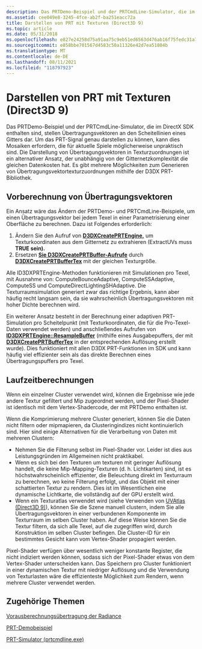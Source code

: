```yaml
---
description: Das PRTDemo-Beispiel und der PRTCmdLine-Simulator, die im DirectX SDK enthalten sind, stellen Übertragungsvektoren an den Scheitellinien eines Gitters dar.
ms.assetid: cee049e8-3245-4fce-ab2f-ba251eacc72a
title: Darstellen von PRT mit Texturen (Direct3D 9)
ms.topic: article
ms.date: 05/31/2018
ms.openlocfilehash: e827e24258d75a91aa75c9eb51ed6563d476ab16f75fedc31a7071bca28a4a78
ms.sourcegitcommit: e858bbe701567d4583c50a11326e42d7ea51804b
ms.translationtype: MT
ms.contentlocale: de-DE
ms.lasthandoff: 08/11/2021
ms.locfileid: "118797923"
---
```

# <a name="representing-prt-with-textures-direct3d-9"></a>Darstellen von PRT mit Texturen (Direct3D 9)

Das PRTDemo-Beispiel und der PRTCmdLine-Simulator, die im DirectX SDK enthalten sind, stellen Übertragungsvektoren an den Scheitellinien eines Gitters dar. Um das PRT-Signal genau darstellen zu können, kann dies Mosaiken erfordern, die für aktuelle Spiele möglicherweise unpraktisch sind. Die Darstellung von Übertragungsvektoren in Texturzuordnungen ist ein alternativer Ansatz, der unabhängig von der Gitternetzkomplexität die gleichen Datenkosten hat. Es gibt mehrere Möglichkeiten zum Generieren von Übertragungsvektortexturzuordnungen mithilfe der D3DX PRT-Bibliothek.

## <a name="precomputing-transfer-vectors"></a>Vorberechnung von Übertragungsvektoren

Ein Ansatz wäre das Ändern der PRTDemo- und PRTCmdLine-Beispiele, um einen Übertragungsvektor bei jedem Texel in einer Parametrisierung einer Oberfläche zu berechnen. Dazu ist Folgendes erforderlich:

1.  Ändern Sie den Aufruf von [**D3DXCreatePRTEngine,**](d3dxcreateprtengine.md) um Texturkoordinaten aus dem Gitternetz zu extrahieren (ExtractUVs muss **TRUE sein).**
2.  Ersetzen [**Sie D3DXCreatePRTBuffer-Aufrufe**](d3dxcreateprtbuffer.md) durch [**D3DXCreatePRTBufferTex**](d3dxcreateprtbuffertex.md) mit der gleichen Texturgröße.

Alle ID3DXPRTEngine-Methoden funktionieren mit Simulationen pro Texel, mit Ausnahme von: ComputeBounceAdaptive, ComputeSSAdaptive, ComputeSS und ComputeDirectLightingSHAdaptive. Die Texturraumsimulation generiert zwar das richtige Ergebnis, kann aber häufig recht langsam sein, da sie wahrscheinlich Übertragungsvektoren mit hoher Dichte berechnen wird.

Ein weiterer Ansatz besteht in der Berechnung einer adaptiven PRT-Simulation pro Scheitelpunkt (mit Texturkoordinaten, die für die Pro-Texel-Daten verwendet werden) und anschließendes Aufrufen von [**ID3DXPRTEngine::ResampleBuffer**](id3dxprtengine--resamplebuffer.md) (mithilfe eines Ausgabepuffers, der mit [**D3DXCreatePRTBufferTex**](d3dxcreateprtbuffertex.md) in der entsprechenden Auflösung erstellt wurde). Dies funktioniert mit allen D3DX PRT-Funktionen im SDK und kann häufig viel effizienter sein als das direkte Berechnen eines Übertragungspuffers pro Texel.

## <a name="runtime-calculations"></a>Laufzeitberechnungen

Wenn ein einzelner Cluster verwendet wird, können die Ergebnisse wie jede andere Textur gefiltert und Mip zugeordnet werden, und der Pixel-Shader ist identisch mit dem Vertex-Shadercode, der mit PRTDemo enthalten ist.

Wenn die Komprimierung mehrere Cluster generiert, können Sie die Daten nicht filtern oder mipmapieren, da Clusteringindizes nicht kontinuierlich sind. Hier sind einige Alternativen für die Verarbeitung von Daten mit mehreren Clustern:

-   Nehmen Sie die Filterung selbst im Pixel-Shader vor. Leider ist dies aus Leistungsgründen im Allgemeinen nicht praktikabel.
-   Wenn es sich bei den Texturen um texturen mit geringer Auflösung handelt, die keine Mip-Mapping-Texturen (d. h. Lichtkarten) sind, ist es höchstwahrscheinlich effizienter, die Beleuchtung direkt im Texturraum zu berechnen, wo keine Filterung erfolgt, und das Objekt mit einer schattierten Textur zu rendern. Dies ist im Wesentlichen eine dynamische Lichtkarte, die vollständig auf der GPU erstellt wird.
-   Wenn ein Texturatlas verwendet wird (siehe Verwenden von [UVAtlas (Direct3D 9)](using-uvatlas.md)), können Sie die Szene manuell clustern, indem Sie alle Übertragungsvektoren in einer verbundenen Komponente im Texturraum im selben Cluster haben. Auf diese Weise können Sie die Textur filtern, da sich alle Texel, auf die zugegriffen wird, durch Konstruktion im selben Cluster befingen. Die Cluster-ID für ein bestimmtes Gesicht kann vom Vertex-Shader propagiert werden.

Pixel-Shader verfügen über wesentlich weniger konstante Register, die nicht indiziert werden können, sodass sich der Pixel-Shader etwas von dem Vertex-Shader unterscheiden kann. Das Speichern pro Cluster funktioniert in einer dynamischen Textur mit niedriger Auflösung und die Verwendung von Texturlasten wäre die effizienteste Möglichkeit zum Rendern, wenn mehrere Cluster verwendet werden.

## <a name="related-topics"></a>Zugehörige Themen

<dl> <dt>

[Vorausberechnungsübertragung der Radiance](precomputed-radiance-transfer.md)
</dt> <dt>

[PRT-Demobeispiel](https://msdn.microsoft.com/library/Ee418763(v=VS.85).aspx)
</dt> <dt>

[PRT-Simulator (prtcmdline.exe)](https://msdn.microsoft.com/library/Ee418766(v=VS.85).aspx)
</dt> </dl>

 

 




